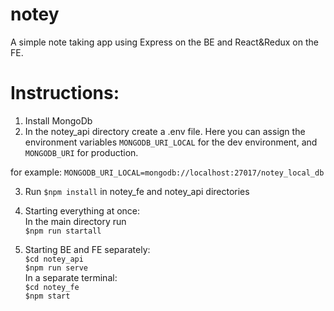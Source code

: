 # notey

A simple note taking app using Express on the BE and React&Redux on the FE.

# Instructions:

1. Install MongoDb
2. In the notey_api directory create a .env file. Here you can assign the environment variables `MONGODB_URI_LOCAL` for 
the dev environment, and `MONGODB_URI` for production.

for example: 
`MONGODB_URI_LOCAL=mongodb://localhost:27017/notey_local_db`

3. Run `$npm install` in notey_fe and notey_api directories

4. Starting everything at once:  
  In the main directory run  
  `$npm run startall`
  
5. Starting BE and FE separately:  
  `$cd notey_api`  
  `$npm run serve`  
In a separate terminal:  
  `$cd notey_fe`  
  `$npm start`
